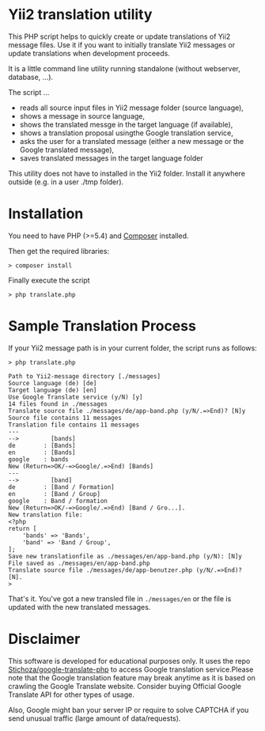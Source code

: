 Yii2 translation utility
========================

This PHP script helps to quickly create or update translations of Yii2 message files.
Use it if you want to initially translate Yii2 messages or update translations when development proceeds.

It is a little command line utility running standalone (without webserver, database, ...).

The script  ...

* reads all source input files in Yii2 message folder (source language),
* shows a message in source language,
* shows the translated messge in the target language (if available),
* shows a translation proposal usingthe Google translation service,
* asks the user for a translated message (either a new message or the Google translated message),
* saves translated messages in the target language folder

This utility does not have to installed in the Yii2 folder. Install it anywhere outside (e.g. in a user ./tmp folder).

# Installation

You need to have PHP (>=5.4) and [Composer](http://composer.org) installed.

Then get the required libraries:

    > composer install

Finally execute the script

	> php translate.php

# Sample Translation Process

If your Yii2 message path is in your current folder, the script runs as follows:

	> php translate.php

	Path to Yii2-message directory [./messages]
	Source language (de) [de]
	Target language (de) [en]
	Use Google Translate service (y/N) [y]
	14 files found in ./messages
	Translate source file ./messages/de/app-band.php (y/N/.=>End)? [N]y
	Source file contains 11 messages
	Translation file contains 11 messages
	---
	-->         [bands]
	de        : [Bands]
	en        : [Bands]
	google    : bands
	New (Return=>OK/-=>Google/.=>End) [Bands]
	---
	-->         [band]
	de        : [Band / Formation]
	en        : [Band / Group]
	google    : Band / formation
	New (Return=>OK/-=>Google/.=>End) [Band / Gro...].
	New translation file:
	<?php
	return [
	    'bands' => 'Bands',
	    'band' => 'Band / Group',
	];
	Save new translationfile as ./messages/en/app-band.php (y/N): [N]y
	File saved as ./messages/en/app-band.php
	Translate source file ./messages/de/app-benutzer.php (y/N/.=>End)? [N].
	>

That's it. You've got a new transled file in ```./messages/en``` or the file is updated with the new
translated messages.

# Disclaimer

This software is developed for educational purposes only. It uses the repo [Stichoza/google-translate-php](https://github.com/Stichoza/google-translate-php) to access Google translation service.Please note that the Google translation feature may break anytime as it is based on crawling the Google Translate website. Consider buying Official Google Translate API for other types of usage.

Also, Google might ban your server IP or require to solve CAPTCHA if you send unusual traffic (large amount of data/requests).
